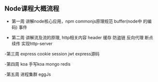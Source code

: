 ## Node课程大概流程

- 第一周
讲解node核心应用，npm commonjs原理规范  buffer(node中 的编码) 事件

- 第二周
讲解流及流的原理, http相关内容 header 缓存  防盗链 反向代理 断点续传 实现http-server

-第三周
express cookie session jwt express源码

-第四周
koa 手写koa mongo redis

-第五周
进程集群  eggJs


